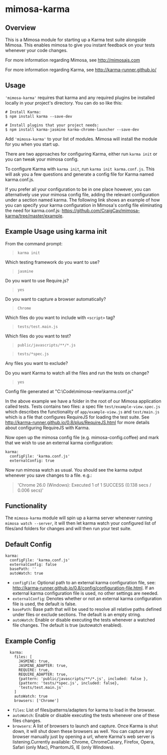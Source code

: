 mimosa-karma
===========

## Overview
This is a Mimosa module for starting up a Karma test suite alongside Mimosa. This enables mimosa to give you instant feedback on your tests whenever your code changes. 

For more information regarding Mimosa, see http://mimosajs.com

For more information regarding Karma, see http://karma-runner.github.io/

## Usage
`'mimosa-karma'` requires that karma and any required plugins be installed locally in your project's directory. You can do so like this:
```
# Install Karma:
$ npm install karma --save-dev

# Install plugins that your project needs:
$ npm install karma-jasmine karma-chrome-launcher --save-dev
```

Add `'mimosa-karma'` to your list of modules.  Mimosa will install the module for you when you start up.

There are two approaches for configuring Karma, either run `karma init` or you can tweak your mimosa config. 

To configure Karma with `karma init`, run `karma init karma.conf.js`. This will ask you a few questions and generate a config file for Karma named karma.conf.js. 

If you prefer all your configuration to be in one place however, you can alternatively use your mimosa config file, adding the relevant configuration under a section named karma. The following link shows an example of how you can specify your karma configuration in Mimosa's config file eliminating the need for karma.conf.js: https://github.com/CraigCav/mimosa-karma/tree/master/example.

## Example Usage using karma init

From the command prompt:

>`karma init`

Which testing framework do you want to use?
>`jasmine`

Do you want to use Require.js?
>`yes`

Do you want to capture a browser automatically?
>`Chrome`

Which files do you want to include with `<script>` tag?
>`tests/test.main.js`

Which files do you want to test?
>`public/javascripts/**/*.js`

>`tests/*spec.js`

Any files you want to exclude?
> 

Do you want Karma to watch all the files and run the tests on change?
>`yes`

Config file generated at "C:\Code\mimosa-new\karma.conf.js"


In the above example we have a folder in the root of our Mimosa application called tests. Tests contains two files: a spec file `test/example-view.spec.js` which describes the functionality of `app/example-view.js` and `test/main.js` which is a file that configures RequireJS for loading the test suite. See http://karma-runner.github.io/0.8/plus/RequireJS.html for more details about configuring RequireJS with Karma.

Now open up the mimosa config file (e.g. mimosa-config.coffee) and mark that we wish to use an external karma configuration:

```
karma:
  configFile: 'karma.conf.js'
  externalConfig: true
```

Now run mimosa watch as usual. You should see the karma output whenever you save changes to a file. e.g.:

>'Chrome 26.0 (Windows): Executed 1 of 1 SUCCESS (0.138 secs / 0.006 secs)'


## Functionality

The `mimosa-karma` module will spin up a karma server whenever running `mimosa watch --server`, it will then let karma watch your configured list of files/and folders for changes and will then run your test suite.

## Default Config

```
karma:
  configFile: 'karma.conf.js'
  externalConfig: false
  basePath: ''
  autoWatch: true
```

* `configFile`: Optional path to an external karma configuration file, see: http://karma-runner.github.io/0.8/config/configuration-file.html. If an external karma configuration file is used, no other settings are needed.
* `externalConfig`: Denotes whether or not an external karma configuration file is used, the default is false.
* `basePath`: Base path that will be used to resolve all relative paths defined under files or exclude sections. The default is an empty string.
* `autoWatch`: Enable or disable executing the tests whenever a watched file changes. The default is true (autowatch enabled).


## Example Config

```
  karma: 
    files: [
      JASMINE: true,
      JASMINE_ADAPTER: true,
      REQUIRE: true,
      REQUIRE_ADAPTER: true,
      {pattern: 'public/javascripts/**/*.js', included: false },
      {pattern: 'tests/*spec.js', included: false},
      'tests/test.main.js'
    ]
    autoWatch: true
    browsers: ['Chrome']
```

* `files`: List of files/patterns/adapters for karma to load in the browser.
* `autoWatch`: Enable or disable executing the tests whenever one of these files changes.
* `browsers`: A list of browsers to launch and capture. Once Karma is shut down, it will shut down these browsers as well. You can capture any browser manually just by opening a url, where Karma's web server is listening.Currently available: Chrome, ChromeCanary, Firefox, Opera, Safari (only Mac), PhantomJS, IE (only Windows).